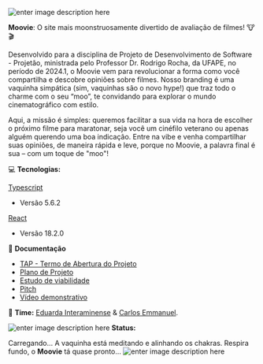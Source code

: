 ![enter image description here](https://i.imgur.com/WpVAJJQ.png)

**Moovie**: O site mais moonstruosamente divertido de avaliação de filmes! 🐮🎬

Desenvolvido para a disciplina de Projeto de Desenvolvimento de Software - Projetão, ministrada pelo Professor Dr. Rodrigo Rocha, da UFAPE, no período de 2024.1, o Moovie vem para revolucionar a forma como você compartilha e descobre opiniões sobre filmes. Nosso branding é uma vaquinha simpática (sim, vaquinhas são o novo hype!) que traz todo o charme com o seu “moo”, te convidando para explorar o mundo cinematográfico com estilo.

Aqui, a missão é simples: queremos facilitar a sua vida na hora de escolher o próximo filme para maratonar, seja você um cinéfilo veterano ou apenas alguém querendo uma boa indicação. Entre na vibe e venha compartilhar suas opiniões, de maneira rápida e leve, porque no Moovie, a palavra final é sua – com um toque de "moo"!

💻 **Tecnologias:**

[Typescript](https://www.typescriptlang.org/)
- Versão 5.6.2
  
[React](https://react.dev/)
- Versão 18.2.0


📄 **Documentação**

- [TAP - Termo de Abertura do Projeto](https://docs.google.com/document/d/1lVQqhjq-cl6i5v0ukWfUHbYzI-AIjCXJPYVw1qNxDZ8/edit?usp=sharing)
- [Plano de Projeto](https://docs.google.com/document/d/18Im7MB38K2nT3fLtGt-MSjApviPGOJ9p/edit?usp=sharing&ouid=106753037854466936119&rtpof=true&sd=true)
- [Estudo de viabilidade](https://docs.google.com/document/d/13dKFB_AMuqkUAFkC2f3AP97yfaGeQGU5/edit?usp=sharing&ouid=106753037854466936119&rtpof=true&sd=true)
- [Pitch]()
- [Vídeo demonstrativo]()


🤝 **Time:** [Eduarda Interaminense](https://github.com/hodeaven) & [Carlos Emmanuel](https://github.com/carlosemmanueldev).

![enter image description here](https://i.imgur.com/sL7dAYU.png) **Status:** 


Carregando...  A vaquinha está meditando e alinhando os chakras. Respira fundo, o **Moovie** tá quase pronto...
![enter image description here](https://i.imgur.com/teEM4Ot.png)
